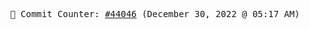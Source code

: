 <p align="center">
    <samp>
        📮 Commit Counter: <a href="https://github.com/Javascript-void0/Javascript-void0/commits/main">#44046</a> (December 30, 2022 @ 05:17 AM)
    </samp>
</p>